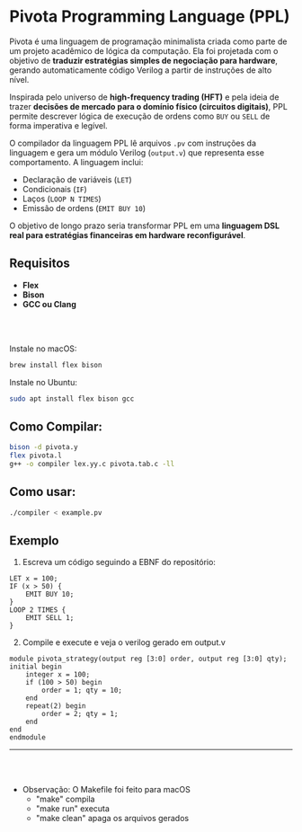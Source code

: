 # Pivota Programming Language (PPL)

Pivota é uma linguagem de programação minimalista criada como parte de um projeto acadêmico de lógica da computação. Ela foi projetada com o objetivo de **traduzir estratégias simples de negociação para hardware**, gerando automaticamente código Verilog a partir de instruções de alto nível.

Inspirada pelo universo de **high-frequency trading (HFT)** e pela ideia de trazer **decisões de mercado para o domínio físico (circuitos digitais)**, PPL permite descrever lógica de execução de ordens como `BUY` ou `SELL` de forma imperativa e legível.

O compilador da linguagem PPL lê arquivos `.pv` com instruções da linguagem e gera um módulo Verilog (`output.v`) que representa esse comportamento. A linguagem inclui:

- Declaração de variáveis (`LET`)
- Condicionais (`IF`)
- Laços (`LOOP N TIMES`)
- Emissão de ordens (`EMIT BUY 10`)

O objetivo de longo prazo seria transformar PPL em uma **linguagem DSL real para estratégias financeiras em hardware reconfigurável**.

## Requisitos

- **Flex**
- **Bison**
- **GCC ou Clang**
<br>
<br>

Instale no macOS:

```bash
brew install flex bison
```

Instale no Ubuntu:
```bash
sudo apt install flex bison gcc
```

## Como Compilar:
```bash
bison -d pivota.y
flex pivota.l
g++ -o compiler lex.yy.c pivota.tab.c -ll
```

## Como usar:
```bash
./compiler < example.pv
```

## Exemplo
1. Escreva um código seguindo a EBNF do repositório:
```
LET x = 100;
IF (x > 50) {
    EMIT BUY 10;
}
LOOP 2 TIMES {
    EMIT SELL 1;
}

```
2. Compile e execute e veja o verilog gerado em output.v
```
module pivota_strategy(output reg [3:0] order, output reg [3:0] qty);
initial begin
    integer x = 100;
    if (100 > 50) begin
        order = 1; qty = 10;
    end
    repeat(2) begin
        order = 2; qty = 1;
    end
end
endmodule
```

---
<br>
<br>

- Observação: O Makefile foi feito para macOS
    - "make" compila
    - "make run" executa
    - "make clean" apaga os arquivos gerados